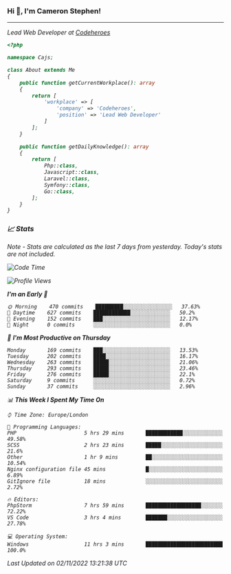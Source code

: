 ### Hi 👋, I'm Cameron Stephen!
<hr>
<p><em>Lead Web Developer at <a href="https://codeheroes.co.uk">Codeheroes</a></p>


```php
<?php

namespace Cajs;

class About extends Me
{
    public function getCurrentWorkplace(): array
    {
        return [
            'workplace' => [
                'company' => 'Codeheroes',
                'position' => 'Lead Web Developer'
            ]
        ];
    }

    public function getDailyKnowledge(): array
    {
        return [
            Php::class,
            Javascript::class,
            Laravel::class,
            Symfony::class,
            Go::class,
        ];
    }
}
```

### 📈 Stats
<p><em>Note - Stats are calculated as the last 7 days from yesterday. Today's stats are not included.</em></p>


<!--START_SECTION:waka-->
![Code Time](http://img.shields.io/badge/Code%20Time-3%2C190%20hrs%201%20min-blue)

![Profile Views](http://img.shields.io/badge/Profile%20Views-0-blue)

**I'm an Early 🐤** 

```text
🌞 Morning    470 commits    █████████░░░░░░░░░░░░░░░░   37.63% 
🌆 Daytime    627 commits    ████████████░░░░░░░░░░░░░   50.2% 
🌃 Evening    152 commits    ███░░░░░░░░░░░░░░░░░░░░░░   12.17% 
🌙 Night      0 commits      ░░░░░░░░░░░░░░░░░░░░░░░░░   0.0%

```
📅 **I'm Most Productive on Thursday** 

```text
Monday       169 commits    ███░░░░░░░░░░░░░░░░░░░░░░   13.53% 
Tuesday      202 commits    ████░░░░░░░░░░░░░░░░░░░░░   16.17% 
Wednesday    263 commits    █████░░░░░░░░░░░░░░░░░░░░   21.06% 
Thursday     293 commits    █████░░░░░░░░░░░░░░░░░░░░   23.46% 
Friday       276 commits    █████░░░░░░░░░░░░░░░░░░░░   22.1% 
Saturday     9 commits      ░░░░░░░░░░░░░░░░░░░░░░░░░   0.72% 
Sunday       37 commits     ░░░░░░░░░░░░░░░░░░░░░░░░░   2.96%

```


📊 **This Week I Spent My Time On** 

```text
⌚︎ Time Zone: Europe/London

💬 Programming Languages: 
PHP                      5 hrs 29 mins       ████████████░░░░░░░░░░░░░   49.58% 
SCSS                     2 hrs 23 mins       █████░░░░░░░░░░░░░░░░░░░░   21.6% 
Other                    1 hr 9 mins         ██░░░░░░░░░░░░░░░░░░░░░░░   10.54% 
Nginx configuration file 45 mins             █░░░░░░░░░░░░░░░░░░░░░░░░   6.89% 
GitIgnore file           18 mins             ░░░░░░░░░░░░░░░░░░░░░░░░░   2.72%

🔥 Editors: 
PhpStorm                 7 hrs 59 mins       ██████████████████░░░░░░░   72.22% 
VS Code                  3 hrs 4 mins        ███████░░░░░░░░░░░░░░░░░░   27.78%

💻 Operating System: 
Windows                  11 hrs 3 mins       █████████████████████████   100.0%

```


 Last Updated on 02/11/2022 13:21:38 UTC
<!--END_SECTION:waka-->

